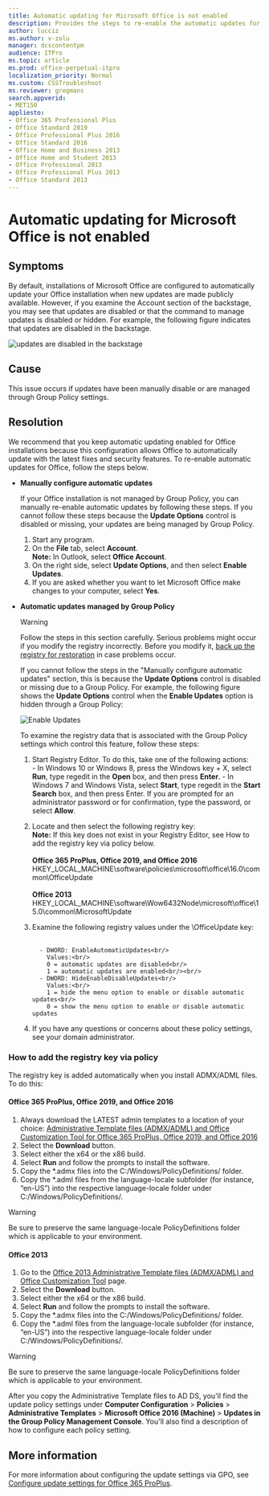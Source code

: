 ```yaml
---
title: Automatic updating for Microsoft Office is not enabled
description: Provides the steps to re-enable the automatic updates for Office 2016 and 2013.
author: lucciz
ms.author: v-zolu
manager: dcscontentpm
audience: ITPro 
ms.topic: article 
ms.prod: office-perpetual-itpro
localization_priority: Normal
ms.custom: CSSTroubleshoot
ms.reviewer: gregmans
search.appverid: 
- MET150
appliesto:
- Office 365 Professional Plus
- Office Standard 2019
- Office Professional Plus 2016
- Office Standard 2016
- Office Home and Business 2013
- Office Home and Student 2013
- Office Professional 2013
- Office Professional Plus 2013
- Office Standard 2013
---
```


# Automatic updating for Microsoft Office is not enabled

##  Symptoms

By default, installations of Microsoft Office are configured to automatically update your Office installation when new updates are made publicly available. However, if you examine the Account section of the backstage, you may see that updates are disabled or that the command to manage updates is disabled or hidden. For example, the following figure indicates that updates are disabled in the backstage.

![updates are disabled in the backstage](./media/automatic-updates/updates-are-disabled-in-the-backstage.jpg) 

##  Cause

This issue occurs if updates have been manually disable or are managed through Group Policy settings.

##  Resolution

We recommend that you keep automatic updating enabled for Office installations because this configuration allows Office to automatically update with the latest fixes and security features. To re-enable automatic updates for Office, follow the steps below. 
 
- **Manually configure automatic updates**

  If your Office installation is not managed by Group Policy, you can manually re-enable automatic updates by following these steps. If you cannot follow these steps because the **Update Options** control is disabled or missing, your updates are being managed by Group Policy.  
  1. Start any program.    
  2. On the **File** tab, select **Account**. <br />**Note:** In Outlook, select **Office Account**.
  1. On the right side, select **Update Options**, and then select **Enable Updates**.    
  1. If you are asked whether you want to let Microsoft Office make changes to your computer, select **Yes**.    
     
- **Automatic updates managed by Group Policy**
   > [!WARNING]
   > Follow the steps in this section carefully. Serious problems might occur if you modify the registry incorrectly. Before you modify it, 
[back up the registry for restoration](https://support.microsoft.com/help/322756) in case problems occur.

  If you cannot follow the steps in the "Manually configure automatic updates" section, this is because the **Update Options** control is disabled or missing due to a Group Policy. For example, the following figure shows the **Update Options** control when the **Enable Updates** option is hidden through a Group Policy:

  ![Enable Updates](./media/automatic-updates/enable-updates.jpg)

  To examine the registry data that is associated with the Group Policy settings which control this feature, follow these steps:  
  1. Start Registry Editor. To do this, take one of the following actions:  
           - In Windows 10 or Windows 8, press the Windows key + X, select **Run**, type regedit in the **Open** box, and then press **Enter**.
           - In Windows 7 and Windows Vista, select **Start**, type regedit in the **Start Search** box, and then press Enter. If you are prompted for an administrator password or for confirmation, type the password, or select **Allow**.     
        
  2. Locate and then select the following registry key:<br />
   **Note:** If this key does not exist in your Registry Editor, see How to add the registry key via policy below.<br /><br />
     **Office 365 ProPlus, Office 2019, and Office 2016**<br/>
     HKEY_LOCAL_MACHINE\software\policies\microsoft\office\16.0\common\OfficeUpdate<br/><br/>
     **Office 2013**<br>
     HKEY_LOCAL_MACHINE\software\Wow6432Node\microsoft\office\15.0\common\MicrosoftUpdate
  
  3. Examine the following registry values under the \OfficeUpdate key:<br/><br/>

           - DWORD: EnableAutomaticUpdates<br/>
             Values:<br/>
             0 = automatic updates are disabled<br/>
             1 = automatic updates are enabled<br/><br/>
           - DWORD: HideEnableDisableUpdates<br/>
             Values:<br/>
             1 = hide the menu option to enable or disable automatic updates<br/>
             0 = show the menu option to enable or disable automatic updates         
  4. If you have any questions or concerns about these policy settings, see your domain administrator.    
     
### How to add the registry key via policy
The registry key is added automatically when you install ADMX/ADML files. To do this:

#### Office 365 ProPlus, Office 2019, and Office 2016
1.	Always download the LATEST admin templates to a location of your choice: 
[Administrative Template files (ADMX/ADML) and Office Customization Tool for Office 365 ProPlus, Office 2019, and Office 2016](https://www.microsoft.com/download/details.aspx?id=49030 )
2.	Select the **Download** button. 
3.	Select either the x64 or the x86 build. 
4.	Select **Run** and follow the prompts to install the software. 
5.	Copy the *.admx files into the C:/Windows/PolicyDefinitions/ folder.
6.	Copy the *.adml files from the language-locale subfolder (for instance, “en-US”) into the respective language-locale folder under C:/Windows/PolicyDefinitions/.
> [!WARNING]
> Be sure to preserve the same language-locale PolicyDefinitions folder which is applicable to your environment. 
#### Office 2013
1.	Go to the [Office 2013 Administrative Template files (ADMX/ADML) and Office Customization Tool](https://www.microsoft.com/download/details.aspx?id=35554) page. 
2.	Select the **Download** button. 
3.	Select either the x64 or the x86 build. 
4.	Select **Run** and follow the prompts to install the software. 
5.	Copy the *.admx files into the C:/Windows/PolicyDefinitions/ folder.
6.	Copy the *.adml files from the language-locale subfolder (for instance, “en-US”) into the respective language-locale folder under C:/Windows/PolicyDefinitions/.
> [!WARNING]
> Be sure to preserve the same language-locale PolicyDefinitions folder which is applicable to your environment.

After you copy the Administrative Template files to AD DS, you'll find the update policy settings under **Computer Configuration** > **Policies** > **Administrative Templates** > **Microsoft Office 2016 (Machine)** > **Updates in the Group Policy Management Console**. You'll also find a description of how to configure each policy setting.

## More information

For more information about configuring the update settings via GPO, see [Configure update settings for Office 365 ProPlus](https://docs.microsoft.com/deployoffice/configure-update-settings-for-office-365-proplus). 

